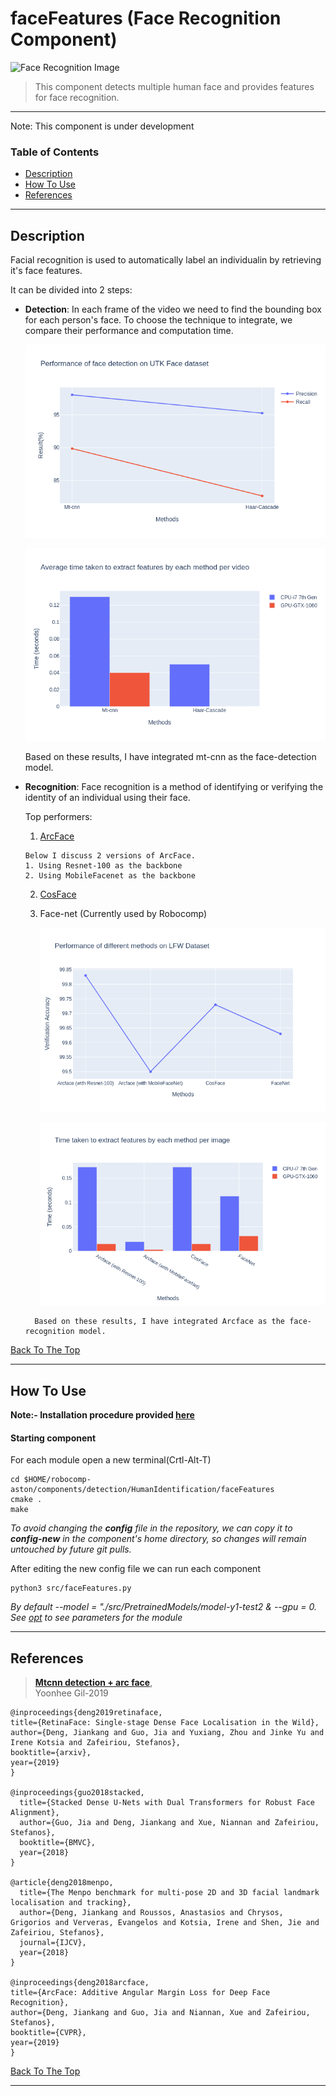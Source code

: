 # faceFeatures (Face Recognition Component)
![Face Recognition Image](../docs/gifs/face_recognition.gif)

> This component detects multiple human face and provides features for face recognition.   
---
Note: This component is under development


### Table of Contents
- [Description](#description)
- [How To Use](#how-to-use)
- [References](#references)
---

## Description

Facial recognition is used to automatically label an individualin by retrieving it's face features. 

It can be divided into 2 steps: 

- **Detection**: In each frame of the video we need to find the bounding box for each person's face. To choose the technique to integrate, we compare their performance and computation time. 

    ![Face Detection performance](../docs/images/facedetection_performance.png)

    ![Face Detection time](../docs/images/facedetection_time.png)


    Based on these results, I have integrated mt-cnn as the face-detection model. 

- **Recognition**: Face recognition is a method of identifying or verifying the identity of an individual using their face.

    Top performers: 

    1. [ArcFace](https://arxiv.org/pdf/1801.07698.pdf)
    ```
    Below I discuss 2 versions of ArcFace. 
    1. Using Resnet-100 as the backbone
    2. Using MobileFacenet as the backbone 
    ```
    2. [CosFace](https://arxiv.org/abs/1801.09414)  
    3. Face-net (Currently used by Robocomp)  

        ![Face Recognition performance](../docs/images/performance_face.png)

        ![Face Recognition time](../docs/images/time_face.png)

    ```
      Based on these results, I have integrated Arcface as the face-recognition model. 
    ```
 
[Back To The Top](#table-of-contents)

---

## How To Use

**Note:- Installation procedure provided [here](../README.md#how-to-use)**  

#### Starting component
For each module open a new terminal(Crtl-Alt-T)  
```
cd $HOME/robocomp-aston/components/detection/HumanIdentification/faceFeatures
cmake . 
make
```
*To avoid changing the **config** file in the repository, we can copy it to **config-new** in the component's home directory, so changes will remain untouched by future git pulls.*

After editing the new config file we can run each component
```
python3 src/faceFeatures.py 
```

*By default --model = "./src/PretrainedModels/model-y1-test2 & --gpu = 0. See [opt](./src/faceFeatures.py) to see parameters for the module*

---


## References

> [**Mtcnn detection + arc face**](https://github.com/Yoonhee-Gil/mtcnn-arcface),            
> Yoonhee Gil-2019

```
@inproceedings{deng2019retinaface,
title={RetinaFace: Single-stage Dense Face Localisation in the Wild},
author={Deng, Jiankang and Guo, Jia and Yuxiang, Zhou and Jinke Yu and Irene Kotsia and Zafeiriou, Stefanos},
booktitle={arxiv},
year={2019}
}

@inproceedings{guo2018stacked,
  title={Stacked Dense U-Nets with Dual Transformers for Robust Face Alignment},
  author={Guo, Jia and Deng, Jiankang and Xue, Niannan and Zafeiriou, Stefanos},
  booktitle={BMVC},
  year={2018}
}

@article{deng2018menpo,
  title={The Menpo benchmark for multi-pose 2D and 3D facial landmark localisation and tracking},
  author={Deng, Jiankang and Roussos, Anastasios and Chrysos, Grigorios and Ververas, Evangelos and Kotsia, Irene and Shen, Jie and Zafeiriou, Stefanos},
  journal={IJCV},
  year={2018}
}

@inproceedings{deng2018arcface,
title={ArcFace: Additive Angular Margin Loss for Deep Face Recognition},
author={Deng, Jiankang and Guo, Jia and Niannan, Xue and Zafeiriou, Stefanos},
booktitle={CVPR},
year={2019}
}
```

[Back To The Top](#table-of-contents)

---